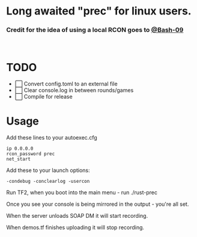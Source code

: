 # Long awaited "prec" for linux users.

### Credit for the idea of using a local RCON goes to [@Bash-09](https://github.com/Bash-09)
<br>

# TODO
- :white_large_square: Convert config.toml to an external file 
- :white_large_square: Clear console.log in between rounds/games
- :white_large_square: Compile for release

# Usage

Add these lines to your autoexec.cfg

```
ip 0.0.0.0
rcon_password prec
net_start
```

Add these to your launch options:

```-condebug -conclearlog -usercon```

Run TF2, when you boot into the main menu - run ./rust-prec

Once you see your console is being mirrored in the output - you're all set.

When the server unloads SOAP DM it will start recording.

When demos.tf finishes uploading it will stop recording.
